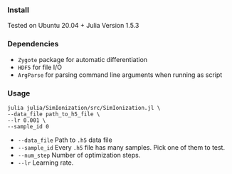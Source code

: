 ### Install

Tested on Ubuntu 20.04 + Julia Version 1.5.3

### Dependencies

- `Zygote` package for automatic differentiation
- `HDF5` for file I/O
- `ArgParse` for parsing command line arguments when running as script

### Usage

```
julia julia/SimIonization/src/SimIonization.jl \
--data_file path_to_h5_file \
--lr 0.001 \
--sample_id 0
```

  - `--data_file` Path to `.h5` data file
  - `--sample_id` Every `.h5` file has many samples. Pick one of them to test.
  - `--num_step` Number of optimization steps.
  - `--lr` Learning rate.
